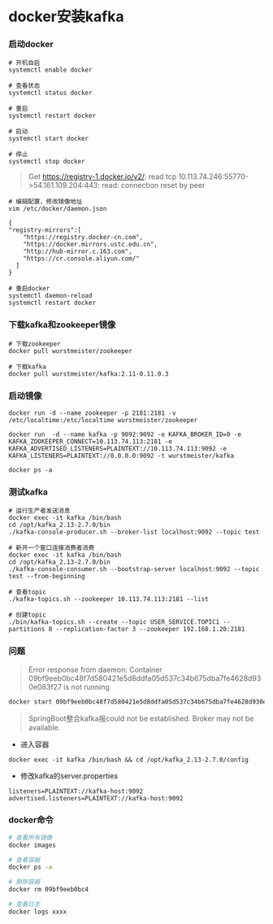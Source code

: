 # docker安装kafka

### 启动docker

```shell
# 开机自启
systemctl enable docker

# 查看状态
systemctl status docker

# 重启
systemctl restart docker

# 启动
systemctl start docker

# 停止
systemctl stop docker
```

> Get https://registry-1.docker.io/v2/: read tcp 10.113.74.246:55770->54.161.109.204:443: read: connection reset by peer

```shell
# 编辑配置，修改镜像地址
vim /etc/docker/daemon.json

{
"registry-mirrors":[
    "https://registry.docker-cn.com",
    "https://docker.mirrors.ustc.edu.cn",
    "http://hub-mirror.c.163.com",
    "https://cr.console.aliyun.com/"
  ]
}

# 重启docker
systemctl daemon-reload 
systemctl restart docker
```

### 下载kafka和zookeeper镜像

```shell
# 下载zookeeper
docker pull wurstmeister/zookeeper

# 下载kafka
docker pull wurstmeister/kafka:2.11-0.11.0.3
```

### 启动镜像

```shell
docker run -d --name zookeeper -p 2181:2181 -v /etc/localtime:/etc/localtime wurstmeister/zookeeper

docker run  -d --name kafka -p 9092:9092 -e KAFKA_BROKER_ID=0 -e KAFKA_ZOOKEEPER_CONNECT=10.113.74.113:2181 -e KAFKA_ADVERTISED_LISTENERS=PLAINTEXT://10.113.74.113:9092 -e KAFKA_LISTENERS=PLAINTEXT://0.0.0.0:9092 -t wurstmeister/kafka

docker ps -a
```

### 测试kafka

```shell
# 运行生产者发送消息
docker exec -it kafka /bin/bash
cd /opt/kafka_2.13-2.7.0/bin
./kafka-console-producer.sh --broker-list localhost:9092 --topic test

# 新开一个窗口连接消费者消费
docker exec -it kafka /bin/bash
cd /opt/kafka_2.13-2.7.0/bin
./kafka-console-consumer.sh --bootstrap-server localhost:9092 --topic test --from-beginning

# 查看topic
./kafka-topics.sh --zookeeper 10.113.74.113:2181 --list

# 创建topic
./bin/kafka-topics.sh --create --topic USER_SERVICE.TOPIC1 --partitions 8 --replication-factor 3 --zookeeper 192.168.1.20:2181
```

### 问题

> Error response from daemon: Container 09bf9eeb0bc48f7d580421e5d8ddfa05d537c34b675dba7fe4628d930e083f27 is not running

```bash
docker start 09bf9eeb0bc48f7d580421e5d8ddfa05d537c34b675dba7fe4628d930e083f27
```

> SpringBoot整合kafka报could not be established. Broker may not be available.

* 进入容器

```
docker exec -it kafka /bin/bash && cd /opt/kafka_2.13-2.7.0/config
```

* 修改kafka的server.properties

```properties
listeners=PLAINTEXT://kafka-host:9092
advertised.listeners=PLAINTEXT://kafka-host:9092
```

### docker命令

```bash
# 查看所有镜像
docker images

# 查看容器
docker ps -a

# 删除容器
docker rm 09bf9eeb0bc4

# 查看日志
docker logs xxxx
```

